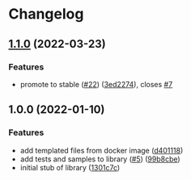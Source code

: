 # Changelog

## [1.1.0](https://github.com/googleapis/nodejs-ids/compare/v1.0.0...v1.1.0) (2022-03-23)


### Features

* promote to stable ([#22](https://github.com/googleapis/nodejs-ids/issues/22)) ([3ed2274](https://github.com/googleapis/nodejs-ids/commit/3ed22745929a394165bbf7f853c80305c9900ae3)), closes [#7](https://github.com/googleapis/nodejs-ids/issues/7)

## 1.0.0 (2022-01-10)


### Features

* add templated files from docker image ([d401118](https://www.github.com/googleapis/nodejs-ids/commit/d4011189369a95da6da492fdd4612a260ccf4909))
* add tests and samples to library ([#5](https://www.github.com/googleapis/nodejs-ids/issues/5)) ([99b8cbe](https://www.github.com/googleapis/nodejs-ids/commit/99b8cbe7440da0157031ef41eb220d12e98d256b))
* initial stub of library ([1301c7c](https://www.github.com/googleapis/nodejs-ids/commit/1301c7cd33c3e83498069b7b21caa211014a6737))
